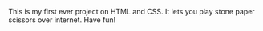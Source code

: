 This is my first ever project on HTML and CSS. 
It lets you play stone paper scissors over internet. Have fun!
